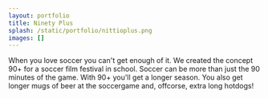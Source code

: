 ```yaml
---
layout: portfolio
title: Ninety Plus
splash: /static/portfolio/nittioplus.png
images: []
---
```


When you love soccer you can't get enough of it. We created the concept 90+ for a soccer film festival in school. Soccer can be more than just the 90 minutes of the game. With 90+ you'll get a longer season. You also get longer mugs of beer at the soccergame and, offcorse, extra long hotdogs!
